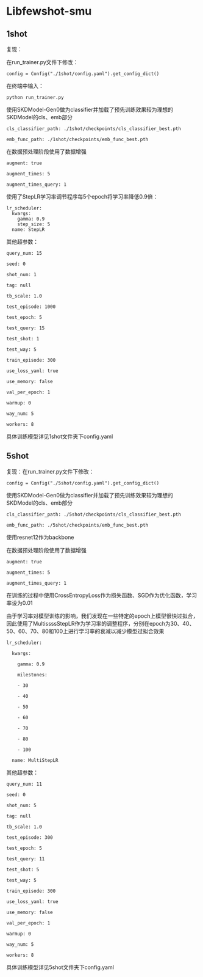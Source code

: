 # Libfewshot-smu
## 1shot
复现：

在run_trainer.py文件下修改：

````
config = Config("./1shot/config.yaml").get_config_dict()
`````

在终端中输入：

````
python run_trainer.py
````

使用SKDModel-Gen0做为classifier并加载了预先训练效果较为理想的SKDModel的cls、emb部分

````
cls_classifier_path: ./1shot/checkpoints/cls_classifier_best.pth

emb_func_path: ./1shot/checkpoints/emb_func_best.pth
````

在数据预处理阶段使用了数据增强

````
augment: true

augment_times: 5

augment_times_query: 1
````

使用了StepLR学习率调节程序每5个epoch将学习率降低0.9倍：

````
lr_scheduler:
  kwargs:
    gamma: 0.9
    step_size: 5
  name: StepLR
````


其他超参数：

````
query_num: 15

seed: 0

shot_num: 1

tag: null

tb_scale: 1.0

test_episode: 1000

test_epoch: 5

test_query: 15

test_shot: 1

test_way: 5

train_episode: 300

use_loss_yaml: true

use_memory: false

val_per_epoch: 1

warmup: 0

way_num: 5

workers: 8
````

具体训练模型详见1shot文件夹下config.yaml




## 5shot
复现：在run_trainer.py文件下修改：

````
config = Config("./5shot/config.yaml").get_config_dict()
`````

使用SKDModel-Gen0做为classifier并加载了预先训练效果较为理想的SKDModel的cls、emb部分

````
cls_classifier_path: ./5shot/checkpoints/cls_classifier_best.pth

emb_func_path: ./5shot/checkpoints/emb_func_best.pth
````

使用resnet12作为backbone

在数据预处理阶段使用了数据增强

````
augment: true

augment_times: 5

augment_times_query: 1
````

在训练的过程中使用CrossEntropyLoss作为损失函数、SGD作为优化函数，学习率设为0.01

由于学习率对模型训练的影响，我们发现在一些特定的epoch上模型很快过拟合，因此使用了MultissssStepLR作为学习率的调整程序，分别在epoch为30、40、50、60、70、80和100上进行学习率的衰减以减少模型过拟合效果

````
lr_scheduler:

  kwargs:
  
    gamma: 0.9
    
    milestones:
    
    - 30

    - 40
    
    - 50
    
    - 60
    
    - 70
    
    - 80
    
    - 100
    
  name: MultiStepLR
````

其他超参数：

````
query_num: 11

seed: 0

shot_num: 5

tag: null

tb_scale: 1.0

test_episode: 300

test_epoch: 5

test_query: 11

test_shot: 5

test_way: 5

train_episode: 300

use_loss_yaml: true

use_memory: false

val_per_epoch: 1

warmup: 0

way_num: 5

workers: 8
````

具体训练模型详见5shot文件夹下config.yaml
